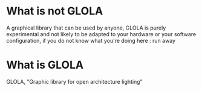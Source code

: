 # What is not GLOLA
A graphical library that can be used by anyone, GLOLA is purely experimental and not likely to be adapted to your hardware or your software configuration, if you do not know what you're doing here : run away

# What is GLOLA
GLOLA, "Graphic library for open architecture lighting" 
